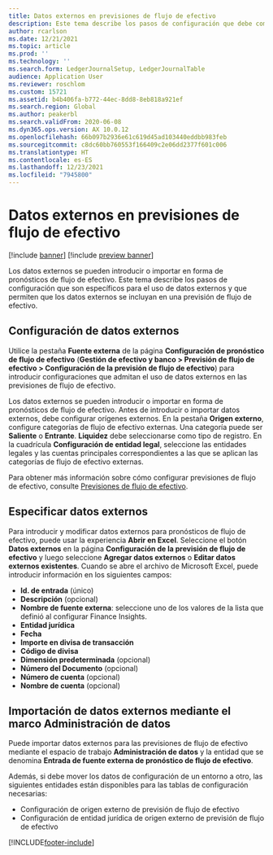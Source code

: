 ```yaml
---
title: Datos externos en previsiones de flujo de efectivo
description: Este tema describe los pasos de configuración que debe completar para que los datos externos se puedan introducir o importar en los pronósticos de flujo de efectivo.
author: rcarlson
ms.date: 12/21/2021
ms.topic: article
ms.prod: ''
ms.technology: ''
ms.search.form: LedgerJournalSetup, LedgerJournalTable
audience: Application User
ms.reviewer: roschlom
ms.custom: 15721
ms.assetid: b4b406fa-b772-44ec-8dd8-8eb818a921ef
ms.search.region: Global
ms.author: peakerbl
ms.search.validFrom: 2020-06-08
ms.dyn365.ops.version: AX 10.0.12
ms.openlocfilehash: 66b097b2936e61c619d45ad103440eddbb983feb
ms.sourcegitcommit: c8dc60bb760553f166409c2e06dd2377f601c006
ms.translationtype: HT
ms.contentlocale: es-ES
ms.lasthandoff: 12/23/2021
ms.locfileid: "7945800"
---
```

# <a name="external-data-in-cash-flow-forecasts"></a>Datos externos en previsiones de flujo de efectivo

[!include [banner](../includes/banner.md)]
[!include [preview banner](../includes/preview-banner.md)]

Los datos externos se pueden introducir o importar en forma de pronósticos de flujo de efectivo. Este tema describe los pasos de configuración que son específicos para el uso de datos externos y que permiten que los datos externos se incluyan en una previsión de flujo de efectivo.

## <a name="external-data-setup"></a>Configuración de datos externos

Utilice la pestaña **Fuente externa** de la página **Configuración de pronóstico de flujo de efectivo** (**Gestión de efectivo y banco \> Previsión de flujo de efectivo \> Configuración de la previsión de flujo de efectivo**) para introducir configuraciones que admitan el uso de datos externos en las previsiones de flujo de efectivo.

Los datos externos se pueden introducir o importar en forma de pronósticos de flujo de efectivo. Antes de introducir o importar datos externos, debe configurar orígenes externos. En la pestaña **Origen externo**, configure categorías de flujo de efectivo externas. Una categoría puede ser **Saliente** o **Entrante**. **Liquidez** debe seleccionarse como tipo de registro. En la cuadrícula **Configuración de entidad legal**, seleccione las entidades legales y las cuentas principales correspondientes a las que se aplican las categorías de flujo de efectivo externas.

Para obtener más información sobre cómo configurar previsiones de flujo de efectivo, consulte [Previsiones de flujo de efectivo](../cash-bank-management/cash-flow-forecasting.md).

## <a name="enter-external-data"></a>Especificar datos externos

Para introducir y modificar datos externos para pronósticos de flujo de efectivo, puede usar la experiencia **Abrir en Excel**. Seleccione el botón **Datos externos** en la página **Configuración de la previsión de flujo de efectivo** y luego seleccione **Agregar datos externos** o **Editar datos externos existentes**. Cuando se abre el archivo de Microsoft Excel, puede introducir información en los siguientes campos:

- **Id. de entrada** (único)
- **Descripción** (opcional)
- **Nombre de fuente externa**: seleccione uno de los valores de la lista que definió al configurar Finance Insights.
- **Entidad jurídica**
- **Fecha**
- **Importe en divisa de transacción**
- **Código de divisa**
- **Dimensión predeterminada** (opcional)
- **Número del Documento** (opcional)
- **Número de cuenta** (opcional)
- **Nombre de cuenta** (opcional)

## <a name="importing-external-data-by-using-the-data-management-framework"></a>Importación de datos externos mediante el marco Administración de datos

Puede importar datos externos para las previsiones de flujo de efectivo mediante el espacio de trabajo **Administración de datos** y la entidad que se denomina **Entrada de fuente externa de pronóstico de flujo de efectivo**.

Además, si debe mover los datos de configuración de un entorno a otro, las siguientes entidades están disponibles para las tablas de configuración necesarias:

- Configuración de origen externo de previsión de flujo de efectivo
- Configuración de entidad jurídica de origen externo de previsión de flujo de efectivo

[!INCLUDE[footer-include](../../includes/footer-banner.md)]
